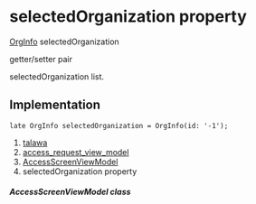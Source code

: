 
<div>

# selectedOrganization property

</div>


[OrgInfo](../../models_organization_org_info/OrgInfo-class.html)
selectedOrganization


getter/setter pair




selectedOrganization list.



## Implementation

``` language-dart
late OrgInfo selectedOrganization = OrgInfo(id: '-1');
```







1.  [talawa](../../index.html)
2.  [access_request_view_model](../../view_model_access_request_view_model/)
3.  [AccessScreenViewModel](../../view_model_access_request_view_model/AccessScreenViewModel-class.html)
4.  selectedOrganization property

##### AccessScreenViewModel class







